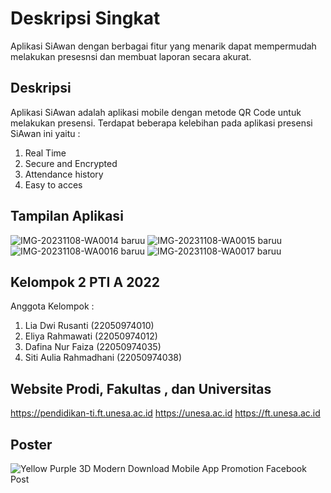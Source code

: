 # Deskripsi Singkat

Aplikasi SiAwan dengan berbagai fitur yang menarik dapat mempermudah melakukan presesnsi dan membuat laporan secara akurat.

## Deskripsi

Aplikasi SiAwan adalah aplikasi mobile dengan metode QR Code untuk melakukan presensi. Terdapat beberapa kelebihan pada aplikasi presensi SiAwan ini yaitu 
:
1. Real Time
2. Secure and Encrypted
3. Attendance history
4. Easy to acces

## Tampilan Aplikasi
![IMG-20231108-WA0014 baruu](https://github.com/Liadwi29/SiAwan-Apps/assets/150239928/83628895-4779-4794-af76-a4eb532ee84a)
![IMG-20231108-WA0015 baruu](https://github.com/Liadwi29/SiAwan-Apps/assets/150239928/fc3c2d86-c5ce-4a8b-928d-7e303a294888)
![IMG-20231108-WA0016 baruu](https://github.com/Liadwi29/SiAwan-Apps/assets/150239928/a107a09d-9481-4d9d-9230-56fceb7556ca)
![IMG-20231108-WA0017 baruu](https://github.com/Liadwi29/SiAwan-Apps/assets/150239928/a65c9956-3a16-4d00-a24b-b4758f99ae8b)

## Kelompok 2 PTI A 2022

Anggota Kelompok : 
1. Lia Dwi Rusanti (22050974010)
2. Eliya Rahmawati (22050974012)
3. Dafina Nur Faiza (22050974035)
4. Siti Aulia Rahmadhani (22050974038)

## Website Prodi, Fakultas , dan Universitas

https://pendidikan-ti.ft.unesa.ac.id
https://unesa.ac.id
https://ft.unesa.ac.id

## Poster
![Yellow Purple 3D Modern Download Mobile App Promotion Facebook Post](https://github.com/Liadwi29/SiAwan-Apps/assets/150239928/39acb322-715f-4b43-8633-f40f248e5be9)




